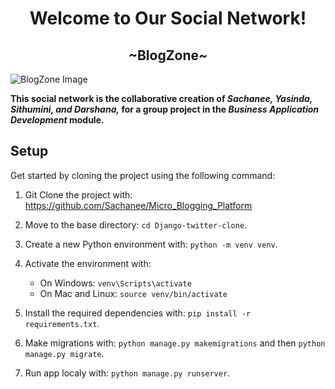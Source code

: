 <h1 align="center"><span style="text-decoration: none;">Welcome to Our Social Network!</span></h1>
<h2 align="center">~BlogZone~</h2>

![BlogZone Image](https://drive.google.com/file/d/1nKXWzkEfPi-_Hxc0tNyAokiGWdrst9Yy/view?usp=sharing)

 **This social network is the collaborative creation of _Sachanee, Yasinda, Sithumini, and Darshana,_ for a group project in the _Business Application Development_ module.**


## Setup
Get started by cloning the project using the following command:

1. Git Clone the project with: https://github.com/Sachanee/Micro_Blogging_Platform

2. Move to the base directory: `cd Django-twitter-clone`.

3. Create a new Python environment with: `python -m venv venv`.

4. Activate the environment with:
   - On Windows: `venv\Scripts\activate`
   - On Mac and Linux: `source venv/bin/activate`
          
5. Install the required dependencies with: `pip install -r requirements.txt`.
   
6. Make migrations with: `python manage.py makemigrations` and then `python manage.py migrate`.
7. Run app localy with: `python manage.py runserver`.

